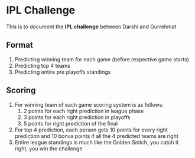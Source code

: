 # IPL Challenge

This is to document the **IPL challenge** between Darshi and Gurrehmat

## Format
1) Predicting winning team for each game (before respective game starts)
2) Predicting top 4 teams
3) Predicting entire pre playoffs standings 

## Scoring

1. For winning team of each game scoring system is as follows:
	1. 2 points for each right prediction in league phase
	2. 3 points for each right prediction in playoffs
	3. 5 points for right prediction of the final
2. For top 4 prediction, each person gets 10 points for every right prediction and 10 bonus points if all the 4 predicted teams are right
3. Entire league standings is much like the Golden Snitch, you catch it right, you win the challenge